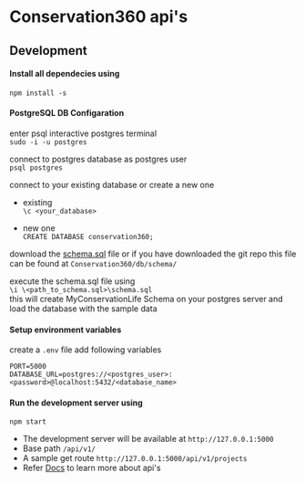 # Conservation360 api's

## Development

#### Install all dependecies using

`npm install -s`

#### PostgreSQL DB Configaration

enter psql interactive postgres terminal\
`sudo -i -u postgres`

connect to postgres database as postgres user\
`psql postgres`

connect to your existing database or create a new one

- existing\
  `\c <your_database>`

- new one\
  `CREATE DATABASE conservation360;`

download the [schema.sql](https://github.com/my-conservation-life/Conservation360/blob/dev/db/schema/schema.sql) file or if you have downloaded the git repo this file can be found at `Conservation360/db/schema/`

execute the schema.sql file using\
`\i \<path_to_schema.sql>\schema.sql`\
this will create MyConservationLife Schema on your postgres server and load the database with the sample data

#### Setup environment variables

create a `.env` file add following variables

```
PORT=5000
DATABASE_URL=postgres://<postgres_user>:<password>@localhost:5432/<database_name>
```

#### Run the development server using

`npm start`

- The development server will be available at `http://127.0.0.1:5000`
- Base path `/api/v1/`
- A sample get route `http://127.0.0.1:5000/api/v1/projects`
- Refer [Docs](https://github.com/my-conservation-life/Conservation360/tree/dev/db/docs) to learn more about api's
